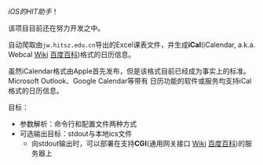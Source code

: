 *iOS的HIT助手*！

该项目目前还在努力开发之中。

自动爬取由`jw.hitsz.edu.cn`导出的Excel课表文件，并生成**iCal**\(iCalendar, a.k.a. Webcal
[Wiki](https://en.wikipedia.org/wiki/ICalendar)
[百度百科](https://baike.baidu.com/item/iCal)\)格式的日历信息。

虽然iCalendar格式由Apple首先发布，但是该格式目前已经成为事实上的标准。Microsoft Outlook、Google Calendar等带有
日历功能的软件或服务均支持iCal格式的日历信息。

目标：

* 参数解析：命令行和配置文件两种方式
* 可选输出目标：stdout与本地ics文件
    * 向stdout输出时，可以部署在支持**CGI**\(通用网关接口 
    [Wiki](https://en.wikipedia.org/wiki/Common_Gateway_Interface)
    [百度百科](https://baike.baidu.com/item/CGI/607810?fr=aladdin)\)的服务器上
